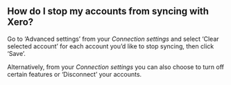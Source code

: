 ## How do I stop my accounts from syncing with Xero?  
Go to ‘Advanced settings’ from your _Connection settings_ and select ‘Clear selected account’ for each account you’d like to stop syncing, then click ‘Save’.

Alternatively, from your _Connection settings_ you can also choose to turn off certain features or ‘Disconnect’ your accounts.